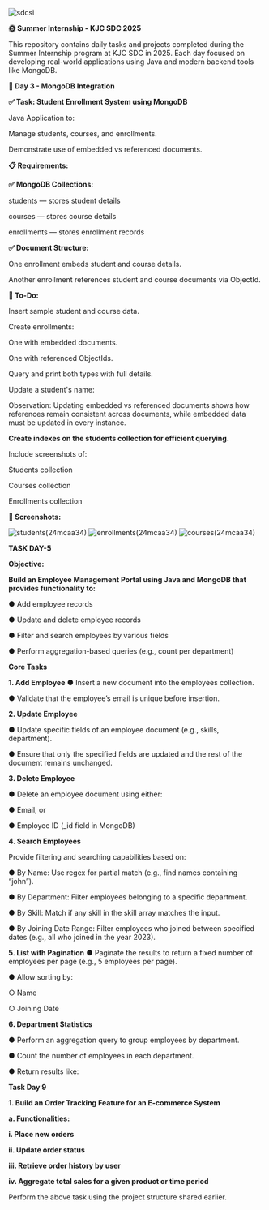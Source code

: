 ![sdcsi](https://github.com/user-attachments/assets/b0f238c1-4187-4e67-ba2d-9a52a8884c1f)

**🌞 Summer Internship - KJC SDC 2025**


This repository contains daily tasks and projects completed during the Summer Internship program at KJC SDC in 2025. Each day focused on developing real-world applications using Java and modern backend tools like MongoDB.


**📅 Day 3 - MongoDB Integration**


**✅ Task: Student Enrollment System using MongoDB**

Java Application to:

Manage students, courses, and enrollments.

Demonstrate use of embedded vs referenced documents.

**📋 Requirements:**

**✅ MongoDB Collections:**

students — stores student details

courses — stores course details

enrollments — stores enrollment records



**✅ Document Structure:**

One enrollment embeds student and course details.

Another enrollment references student and course documents via ObjectId.


**🚀 To-Do:**

Insert sample student and course data.

Create enrollments:

One with embedded documents.

One with referenced ObjectIds.

Query and print both types with full details.

Update a student's name:

Observation: Updating embedded vs referenced documents shows how references remain consistent across documents, while embedded data must be updated in every instance.



**Create indexes on the students collection for efficient querying.**

Include screenshots of:

Students collection

Courses collection

Enrollments collection

**📸 Screenshots:**

![students(24mcaa34)](https://github.com/user-attachments/assets/6b179bef-ed3b-4794-9402-719b2264ba2a)
![enrollments(24mcaa34)](https://github.com/user-attachments/assets/31e21267-b523-421f-9c6e-a91d158ceb42)
![courses(24mcaa34)](https://github.com/user-attachments/assets/8568160a-873e-4893-b2e9-0b1a58e9f304)


**TASK DAY-5**

**Objective:**

**Build an Employee Management Portal using Java and MongoDB that provides 
functionality to:**

● Add employee records 

● Update and delete employee records 

● Filter and search employees by various fields 

● Perform aggregation-based queries (e.g., count per department) 

**Core Tasks** 

**1. Add Employee** 
● Insert a new document into the employees collection.

● Validate that the employee’s email is unique before insertion. 

**2. Update Employee**
   
● Update specific fields of an employee document (e.g., skills, department). 

● Ensure that only the specified fields are updated and the rest of the document 
remains unchanged. 

**3. Delete Employee**
   
● Delete an employee document using either: 

● Email, or

● Employee ID (_id field in MongoDB) 

**4. Search Employees**
   
Provide filtering and searching capabilities based on: 

● By Name: Use regex for partial match (e.g., find names containing “john”). 

● By Department: Filter employees belonging to a specific department. 

● By Skill: Match if any skill in the skill array matches the input. 

● By Joining Date Range: Filter employees who joined between specified dates 
(e.g., all who joined in the year 2023). 

**5. List with Pagination**
● Paginate the results to return a fixed number of employees per page (e.g., 5 
employees per page).

● Allow sorting by:

○ Name 

○ Joining Date 

**6. Department Statistics**
    
● Perform an aggregation query to group employees by department. 

● Count the number of employees in each department. 

● Return results like: 



**Task Day 9**

**1. Build an Order Tracking Feature for an E-commerce System**
   
**a. Functionalities:** 

**i. Place new orders** 

**ii. Update order status**

**iii. Retrieve order history by user**

**iv. Aggregate total sales for a given product or time period**

Perform the above task using the project structure shared earlier. 
